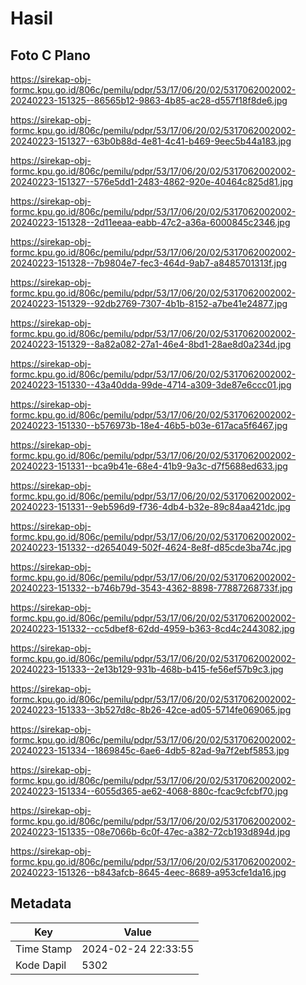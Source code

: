 # Hasil

## Foto C Plano

https://sirekap-obj-formc.kpu.go.id/806c/pemilu/pdpr/53/17/06/20/02/5317062002002-20240223-151325--86565b12-9863-4b85-ac28-d557f18f8de6.jpg

https://sirekap-obj-formc.kpu.go.id/806c/pemilu/pdpr/53/17/06/20/02/5317062002002-20240223-151327--63b0b88d-4e81-4c41-b469-9eec5b44a183.jpg

https://sirekap-obj-formc.kpu.go.id/806c/pemilu/pdpr/53/17/06/20/02/5317062002002-20240223-151327--576e5dd1-2483-4862-920e-40464c825d81.jpg

https://sirekap-obj-formc.kpu.go.id/806c/pemilu/pdpr/53/17/06/20/02/5317062002002-20240223-151328--2d11eeaa-eabb-47c2-a36a-6000845c2346.jpg

https://sirekap-obj-formc.kpu.go.id/806c/pemilu/pdpr/53/17/06/20/02/5317062002002-20240223-151328--7b9804e7-fec3-464d-9ab7-a8485701313f.jpg

https://sirekap-obj-formc.kpu.go.id/806c/pemilu/pdpr/53/17/06/20/02/5317062002002-20240223-151329--92db2769-7307-4b1b-8152-a7be41e24877.jpg

https://sirekap-obj-formc.kpu.go.id/806c/pemilu/pdpr/53/17/06/20/02/5317062002002-20240223-151329--8a82a082-27a1-46e4-8bd1-28ae8d0a234d.jpg

https://sirekap-obj-formc.kpu.go.id/806c/pemilu/pdpr/53/17/06/20/02/5317062002002-20240223-151330--43a40dda-99de-4714-a309-3de87e6ccc01.jpg

https://sirekap-obj-formc.kpu.go.id/806c/pemilu/pdpr/53/17/06/20/02/5317062002002-20240223-151330--b576973b-18e4-46b5-b03e-617aca5f6467.jpg

https://sirekap-obj-formc.kpu.go.id/806c/pemilu/pdpr/53/17/06/20/02/5317062002002-20240223-151331--bca9b41e-68e4-41b9-9a3c-d7f5688ed633.jpg

https://sirekap-obj-formc.kpu.go.id/806c/pemilu/pdpr/53/17/06/20/02/5317062002002-20240223-151331--9eb596d9-f736-4db4-b32e-89c84aa421dc.jpg

https://sirekap-obj-formc.kpu.go.id/806c/pemilu/pdpr/53/17/06/20/02/5317062002002-20240223-151332--d2654049-502f-4624-8e8f-d85cde3ba74c.jpg

https://sirekap-obj-formc.kpu.go.id/806c/pemilu/pdpr/53/17/06/20/02/5317062002002-20240223-151332--b746b79d-3543-4362-8898-77887268733f.jpg

https://sirekap-obj-formc.kpu.go.id/806c/pemilu/pdpr/53/17/06/20/02/5317062002002-20240223-151332--cc5dbef8-62dd-4959-b363-8cd4c2443082.jpg

https://sirekap-obj-formc.kpu.go.id/806c/pemilu/pdpr/53/17/06/20/02/5317062002002-20240223-151333--2e13b129-931b-468b-b415-fe56ef57b9c3.jpg

https://sirekap-obj-formc.kpu.go.id/806c/pemilu/pdpr/53/17/06/20/02/5317062002002-20240223-151333--3b527d8c-8b26-42ce-ad05-5714fe069065.jpg

https://sirekap-obj-formc.kpu.go.id/806c/pemilu/pdpr/53/17/06/20/02/5317062002002-20240223-151334--1869845c-6ae6-4db5-82ad-9a7f2ebf5853.jpg

https://sirekap-obj-formc.kpu.go.id/806c/pemilu/pdpr/53/17/06/20/02/5317062002002-20240223-151334--6055d365-ae62-4068-880c-fcac9cfcbf70.jpg

https://sirekap-obj-formc.kpu.go.id/806c/pemilu/pdpr/53/17/06/20/02/5317062002002-20240223-151335--08e7066b-6c0f-47ec-a382-72cb193d894d.jpg

https://sirekap-obj-formc.kpu.go.id/806c/pemilu/pdpr/53/17/06/20/02/5317062002002-20240223-151326--b843afcb-8645-4eec-8689-a953cfe1da16.jpg


## Metadata

| Key        | Value               |
| ---------- | ------------------- |
| Time Stamp | 2024-02-24 22:33:55 |
| Kode Dapil | 5302                |



